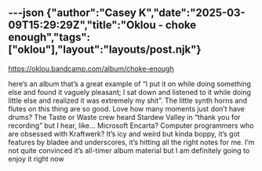 ---json
{"author":"Casey K","date":"2025-03-09T15:29:29Z","title":"Oklou - choke enough","tags":["oklou"],"layout":"layouts/post.njk"}
---
https://oklou.bandcamp.com/album/choke-enough

here&#x2019;s an album that&#x2019;s a great example of &#x201C;I put it on while doing something else and found it vaguely pleasant; I sat down and listened to it while doing little else and realized it was extremely my shit&#x201D;. The little synth horns and flutes on this thing are so good. Love how many moments just don&#x2019;t have drums? The Taste or Waste crew heard Stardew Valley in &#x201C;thank you for recording&#x201D; but I hear, like&#x2026; Microsoft Encarta? Computer programmers who are obsessed with Kraftwerk? It&#x2019;s icy and weird but kinda boppy, it&#x2019;s got features by bladee and underscores, it&#x2019;s hitting all the right notes for me. I&#x2019;m not quite convinced it&#x2019;s all-timer album material but I am definitely going to enjoy it right now
